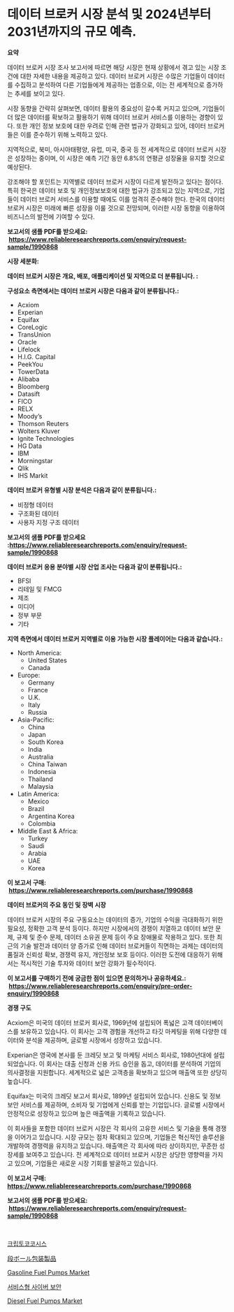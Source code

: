 <p><h1>데이터 브로커 시장 분석 및 2024년부터 2031년까지의 규모 예측.</h1></p><p><strong>요약</strong></p>
<p><p>데이터 브로커 시장 조사 보고서에 따르면 해당 시장은 현재 상황에서 겪고 있는 시장 조건에 대한 자세한 내용을 제공하고 있다. 데이터 브로커 시장은 수많은 기업들이 데이터를 수집하고 분석하여 다른 기업들에게 제공하는 업종으로, 이는 전 세계적으로 증가하는 추세를 보이고 있다.</p><p>시장 동향을 간략히 살펴보면, 데이터 활용의 중요성이 갈수록 커지고 있으며, 기업들이 더 많은 데이터를 확보하고 활용하기 위해 데이터 브로커 서비스를 이용하는 경향이 있다. 또한 개인 정보 보호에 대한 우려로 인해 관련 법규가 강화되고 있어, 데이터 브로커들은 이를 준수하기 위해 노력하고 있다.</p><p>지역적으로, 북미, 아시아태평양, 유럽, 미국, 중국 등 전 세계적으로 데이터 브로커 시장은 성장하는 중이며, 이 시장은 예측 기간 동안 6.8%의 연평균 성장율을 유지할 것으로 예상된다.</p><p>강조해야 할 포인트는 지역별로 데이터 브로커 시장이 다르게 발전하고 있다는 점이다. 특히 한국은 데이터 보호 및 개인정보보호에 대한 법규가 강조되고 있는 지역으로, 기업들이 데이터 브로커 서비스를 이용할 때에도 이를 엄격히 준수해야 한다. 한국의 데이터 브로커 시장은 미래에 빠른 성장을 이룰 것으로 전망되며, 이러한 시장 동향을 이용하여 비즈니스의 발전에 기여할 수 있다.</p></p>
<p><strong>보고서의 샘플 PDF를 받으세요: &nbsp;<a href="https://www.reliableresearchreports.com/enquiry/request-sample/1990868">https://www.reliableresearchreports.com/enquiry/request-sample/1990868</a></strong></p>
<p><strong>시장 세분화:</strong></p>
<p><strong> 데이터 브로커 시장은 개요, 배포, 애플리케이션 및 지역으로 더 분류됩니다. :</strong></p>
<p><strong>구성요소 측면에서는 데이터 브로커 시장은 다음과 같이 분류됩니다.:</strong></p>
<p><ul><li>Acxiom</li><li>Experian</li><li>Equifax</li><li>CoreLogic</li><li>TransUnion</li><li>Oracle</li><li>Lifelock</li><li>H.I.G. Capital</li><li>PeekYou</li><li>TowerData</li><li>Alibaba</li><li>Bloomberg</li><li>Datasift</li><li>FICO</li><li>RELX</li><li>Moody’s</li><li>Thomson Reuters</li><li>Wolters Kluver</li><li>Ignite Technologies</li><li>HG Data</li><li>IBM</li><li>Morningstar</li><li>Qlik</li><li>IHS Markit</li></ul></p>
<p><strong> 데이터 브로커 유형별 시장 분석은 다음과 같이 분류됩니다.:</strong></p>
<p><ul><li>비정형 데이터</li><li>구조화된 데이터</li><li>사용자 지정 구조 데이터</li></ul></p>
<p><strong>보고서의 샘플 PDF를 받으세요 :<a href="https://www.reliableresearchreports.com/enquiry/request-sample/1990868">https://www.reliableresearchreports.com/enquiry/request-sample/1990868</a></strong></p>
<p><strong> 데이터 브로커 응용 분야별 시장 산업 조사는 다음과 같이 분류됩니다.:</strong></p>
<p><ul><li>BFSI</li><li>리테일 및 FMCG</li><li>제조</li><li>미디어</li><li>정부 부문</li><li>기타</li></ul></p>
<p><strong>지역 측면에서 데이터 브로커 지역별로 이용 가능한 시장 플레이어는 다음과 같습니다.:</strong></p>
<p><ul>
    <li>
        North America:
        <ul>
            <li>United States</li>
            <li>Canada</li>
        </ul>
    </li>
    <li>
        Europe:
        <ul>
            <li>Germany</li>
            <li>France</li>
            <li>U.K.</li>
            <li>Italy</li>
            <li>Russia</li>
        </ul>
    </li>
    <li>
        Asia-Pacific:
        <ul>
            <li>China</li>
            <li>Japan</li>
            <li>South Korea</li>
            <li>India</li>
            <li>Australia</li>
            <li>China Taiwan</li>
            <li>Indonesia</li>
            <li>Thailand</li>
            <li>Malaysia</li>
        </ul>
    </li>
    <li>
        Latin America:
        <ul>
            <li>Mexico</li>
            <li>Brazil</li>
            <li>Argentina Korea</li>
            <li>Colombia</li>
        </ul>
    </li>
    <li>
        Middle East & Africa:
        <ul>
            <li>Turkey</li>
            <li>Saudi</li>
            <li>Arabia</li>
            <li>UAE</li>
            <li>Korea</li>
        </ul>
    </li>
    </ul></p>
<p><strong>이 보고서 구매: &nbsp;<a href="https://www.reliableresearchreports.com/purchase/1990868">https://www.reliableresearchreports.com/purchase/1990868</a></strong></p>
<p><strong>데이터 브로커의 주요 동인 및 장벽 시장</strong></p>
<p><p>데이터 브로커 시장의 주요 구동요소는 데이터의 증가, 기업의 수익을 극대화하기 위한 필요성, 정확한 고객 분석 등이다. 하지만 시장에서의 경쟁이 치열하고 데이터 보안 문제, 규제 및 준수 문제, 데이터 소유권 문제 등이 주요 장애물로 작용하고 있다. 또한 최근의 기술 발전과 데이터 양 증가로 인해 데이터 브로커들이 직면하는 과제는 데이터의 품질과 신뢰성 확보, 경쟁력 유지, 개인정보 보호 등이다. 이러한 도전에 대응하기 위해서는 적시적인 기술 투자와 데이터 보안 강화가 필수적이다.</p></p>
<p><strong>이 보고서를 구매하기 전에 궁금한 점이 있으면 문의하거나 공유하세요.: &nbsp;<a href="https://www.reliableresearchreports.com/enquiry/pre-order-enquiry/1990868">https://www.reliableresearchreports.com/enquiry/pre-order-enquiry/1990868</a></strong></p>
<p><strong>경쟁 구도</strong></p>
<p><p>Acxiom은 미국의 데이터 브로커 회사로, 1969년에 설립되어 폭넓은 고객 데이터베이스를 보유하고 있습니다. 이 회사는 고객 경험을 개선하고 타깃 마케팅을 위해 다양한 데이터와 분석을 제공하며, 글로벌 시장에서 성장하고 있습니다.</p><p>Experian은 영국에 본사를 둔 크레딧 보고 및 마케팅 서비스 회사로, 1980년대에 설립되었습니다. 이 회사는 대출 신청과 신용 카드 승인을 돕고, 데이터를 분석하여 기업의 의사결정을 지원합니다. 세계적으로 넓은 고객층을 확보하고 있으며 매출액 또한 상당히 높습니다.</p><p>Equifax는 미국의 크레딧 보고서 회사로, 1899년 설립되어 있습니다. 신용도 및 정보 보안 서비스를 제공하며, 소비자 및 기업에게 신뢰를 받는 기업입니다. 글로벌 시장에서 안정적으로 성장하고 있으며 높은 매출액을 기록하고 있습니다.</p><p>이 회사들을 포함한 데이터 브로커 시장은 각 회사의 고유한 서비스 및 기술을 통해 경쟁을 이어가고 있습니다. 시장 규모는 점차 확대되고 있으며, 기업들은 혁신적인 솔루션을 개발하여 경쟁력을 유지하고 있습니다. 매출액은 각 회사에 따라 상이하지만, 꾸준한 성장세를 보여주고 있습니다. 전 세계적으로 데이터 브로커 시장은 상당한 영향력을 가지고 있으며, 기업들은 새로운 시장 기회를 발굴하고 있습니다.</p></p>
<p><strong>이 보고서 구매: &nbsp; <a href="https://www.reliableresearchreports.com/purchase/1990868">https://www.reliableresearchreports.com/purchase/1990868</a></strong></p>
<p><strong>보고서의 샘플 PDF를 받으세요: &nbsp;<a href="https://www.reliableresearchreports.com/enquiry/request-sample/1990868">https://www.reliableresearchreports.com/enquiry/request-sample/1990868</a></strong><strong></strong></p>
<p>&nbsp;</p>
<p><p><a href="https://github.com/vs019sa3m8x/Market-Research-Report-List-1/blob/main/54732158332.md">크립토코코시스</a></p><p><a href="https://github.com/DonaldShaw1965/Market-Research-Report-List-1/blob/main/96448889193.md">段ボール包装製品</a></p><p><a href="https://issuu.com/reportprime-2/docs/gasoline-fuel-pumps-market-size-2030.pptx">Gasoline Fuel Pumps Market</a></p><p><a href="https://github.com/Madalyell456456/Market-Research-Report-List-1/blob/main/20154858333.md">서비스형 사이버 보안</a></p><p><a href="https://issuu.com/reportprime-2/docs/diesel-fuel-pumps-market-size-2030.pptx">Diesel Fuel Pumps Market</a></p></p>